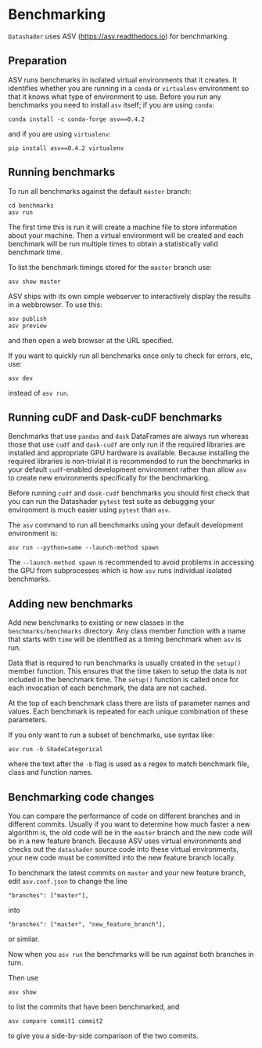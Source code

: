 Benchmarking
============

`Datashader` uses ASV (https://asv.readthedocs.io) for benchmarking.

Preparation
-----------

ASV runs benchmarks in isolated virtual environments that it creates. It identifies whether you are running in a `conda` or `virtualenv` environment so that it knows what type of environment to use. Before you run any benchmarks you need to install `asv` itself; if you are using `conda`:
```
conda install -c conda-forge asv==0.4.2
```

and if you are using `virtualenv`:
```
pip install asv==0.4.2 virtualenv
```

Running benchmarks
------------------

To run all benchmarks against the default `master` branch:
```
cd benchmarks
asv run
```

The first time this is run it will create a machine file to store information about your machine. Then a virtual environment will be created and each benchmark will be run multiple times to obtain a statistically valid benchmark time.

To list the benchmark timings stored for the `master` branch use:
```
asv show master
```

ASV ships with its own simple webserver to interactively display the results in a webbrowser. To use this:
```
asv publish
asv preview
```
and then open a web browser at the URL specified.

If you want to quickly run all benchmarks once only to check for errors, etc, use:
```
asv dev
```
instead of `asv run`.


Running cuDF and Dask-cuDF benchmarks
-------------------------------------

Benchmarks that use `pandas` and `dask` DataFrames are always run whereas those that use `cudf` and `dask-cudf` are only run if the required libraries are installed and appropriate GPU hardware is available. Because installing the required libraries is non-trivial it is recommended to run the benchmarks in your default `cudf`-enabled development environment rather than allow `asv` to create new environments specifically for the benchmarking.

Before running `cudf` and `dask-cudf` benchmarks you should first check that you can run the Datashader `pytest` test suite as debugging your environment is much easier using `pytest` than `asv`.

The `asv` command to run all benchmarks using your default development environment is:
```
asv run --python=same --launch-method spawn
```

The `--launch-method spawn` is recommended to avoid problems in accessing the GPU from subprocesses which is how `asv` runs individual isolated benchmarks.


Adding new benchmarks
---------------------

Add new benchmarks to existing or new classes in the `benchmarks/benchmarks` directory. Any class member function with a name that starts with `time` will be identified as a timing benchmark when `asv` is run.

Data that is required to run benchmarks is usually created in the `setup()` member function. This ensures that the time taken to setup the data is not included in the benchmark time. The `setup()` function is called once for each invocation of each benchmark, the data are not cached.

At the top of each benchmark class there are lists of parameter names and values. Each benchmark is repeated for each unique combination of these parameters.

If you only want to run a subset of benchmarks, use syntax like:
```
asv run -b ShadeCategorical
```
where the text after the `-b` flag is used as a regex to match benchmark file, class and function names.


Benchmarking code changes
-------------------------

You can compare the performance of code on different branches and in different commits. Usually if you want to determine how much faster a new algorithm is, the old code will be in the `master` branch and the new code will be in a new feature branch. Because ASV uses virtual environments and checks out the `datashader` source code into these virtual environments, your new code must be committed into the new feature branch locally.

To benchmark the latest commits on `master` and your new feature branch, edit `asv.conf.json` to change the line
```
"branches": ["master"],
```
into
```
"branches": ["master", "new_feature_branch"],
```
or similar.

Now when you `asv run` the benchmarks will be run against both branches in turn.

Then use
```
asv show
```
to list the commits that have been benchmarked, and
```
asv compare commit1 commit2
```
to give you a side-by-side comparison of the two commits.
